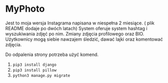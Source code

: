 # MyPhoto

Jest to moja wersja Instagrama napisana w niespełna 2 miesiące. ( plik README dodaje po dwóch latach)
System oferuje system hashtag i wyszukiwania zdjęć po nim. Zmiany zdjęcia profilowego oraz BIO.
Użytkownicy mogą siebie nawzajem śledzić, dawać lajki oraz komentować zdjęcia.

Do odpalenia strony potrzeba użyć komend.

1. ```pip3 install django```
2. ```pip3 install pillow```
3. ```python3 manage.py migrate```
